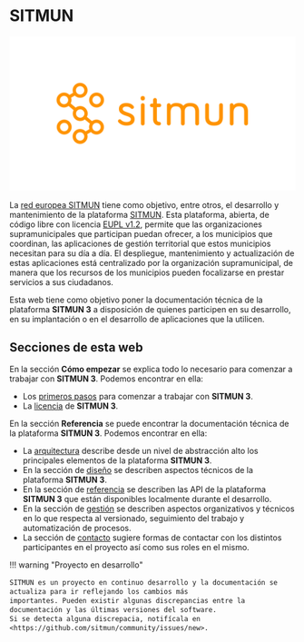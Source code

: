 # SITMUN

![sitmun](https://raw.githubusercontent.com/sitmun/community/master/logotip%20SITMUN%20JPG/horitzontal/01.principal-horit-normal.jpg)

La [red europea SITMUN](http://sitmun.org) tiene como objetivo, entre otros, el desarrollo y mantenimiento de la plataforma [SITMUN](https://github.com/sitmun). 
Esta plataforma, abierta, de código libre con licencia [EUPL v1.2](https://eur-lex.europa.eu/eli/dec_impl/2017/863/oj), permite que las organizaciones supramunicipales que participan puedan ofrecer, a los municipios que coordinan, las aplicaciones de gestión territorial que estos municipios necesitan para su día a día. 
El despliegue, mantenimiento y actualización de estas aplicaciones está centralizado por la organización supramunicipal, de manera que los recursos de los municipios pueden focalizarse en prestar servicios a sus ciudadanos.

Esta web tiene como objetivo poner la documentación técnica de la plataforma **SITMUN 3** a disposición de quienes participen en su desarrollo, en su implantación o en el desarrollo de aplicaciones que la utilicen.

## Secciones de esta web

En la sección **Cómo empezar** se explica todo lo necesario para comenzar a trabajar con **SITMUN 3**. 
Podemos encontrar en ella:

- Los [primeros pasos](getting-started/que-es.md) para comenzar a trabajar con **SITMUN 3**.
- La [licencia](license.md) de **SITMUN 3**.

En la sección **Referencia** se puede encontrar la documentación técnica de la plataforma **SITMUN 3**. 
Podemos encontrar en ella:

- La [arquitectura](architecture.md) describe desde un nivel de abstracción alto los principales elementos de la plataforma **SITMUN 3**.
- En la sección de [diseño](design.md) se describen aspectos técnicos de la plataforma **SITMUN 3**.
- En la sección de [referencia](api.md) se describen las API de la plataforma **SITMUN 3** que están disponibles localmente durante el desarrollo.
- En la sección de [gestión](management.md) se describen aspectos organizativos y técnicos en lo que respecta al versionado, seguimiento del trabajo y automatización de procesos.
- La sección de [contacto](contact.md) sugiere formas de contactar con los distintos participantes en el proyecto así como sus roles en el mismo.

!!! warning "Proyecto en desarrollo"

    SITMUN es un proyecto en continuo desarrollo y la documentación se actualiza para ir reflejando los cambios más
    importantes. Pueden existir algunas discrepancias entre la documentación y las últimas versiones del software.
    Si se detecta alguna discrepacia, notifícala en <https://github.com/sitmun/community/issues/new>.
